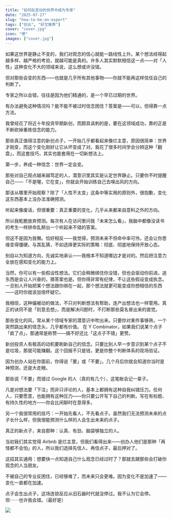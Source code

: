 ```yaml
---
title: "如何在变动的世界中成为专家"
date: "2025-07-27"
slug: "how-to-be-an-expert"
tags: ["创业", "好文推荐"]
cover: "cover.jpg"
icon: "😎"
images: ["cover.jpg"]
---
```

如果这世界是静止不变的，我们对观念的信心就能一路线性上升。某个想法经得起越多样、越严格的考验，就越可能是真的。许多人其实默默相信这一点——对「人性」这种变化不大的领域来说，这么想或许没错。



但对那些会变的东西——也就是几乎所有其他事物——你就不能再这样信任自己的判断了。



专家之所以会错，往往是因为他们精通的，是一个早已过期的世界。



有办法避免这种情况吗？能不能不被过时信念困住？答案是——可以，但得靠一点方法。



我曾经花了将近十年投资早期新创，而颇具讽刺的是，要在这领域成功，靠的正是不断砍掉重练信念的能力。



那些真正值得注意的新创点子，一开始几乎都看起来像烂主意，原因很简单：世界才刚变，而这个变化刚好让它从坏变成了对。我花了很多时间学会分辨这种「翻盘」，而这套技巧，其实也能套用在一切新想法上。



第一步，养成一种信念：世界一定会变。



那些对自己观点越来越笃定的人，潜意识里其实是认定世界静止。只要你不时提醒自己——「不是喔，它在变」，你就会开始训练自己去嗅出风的方向。



那该从哪里开始观察？除了「人性不太变」这条中等实用的原则外，很抱歉，变化这东西基本上没办法准确预测。



听起来像废话，但很重要：真正重要的变化，几乎从来都来自意料之外的方向。



所以我乾脆放弃预测。每次有人在访问里问我「未来怎么看」，我脑中都像没读书的考生一样拼命乱掰出一个听起来不错的答案。



但这不是因为我懒。恰好相反——我觉得，预测未来不但命中率可怜，还会让你思维变得僵硬。与其乱猜，不如选择更实际的策略：彻底、彻底地保持开放心态。



别自以为知道方向，先诚实地承认——我根本不知道哪边才是对的。然后把注意力全放在感知变化的能力上。



当然，你可以有一些假设性想法。它们会稍微绑住你没错，但也会驱动你前进。追东西是会让人兴奋的，猜答案也是。但你得非常有纪律，不让这些假设变成执念。
一旦别人开始把某个想法跟你绑在一起，那个想法就更可能变成你想相信的东西——这时你就该加倍怀疑它。



我相信，这种偏被动的做法，不只对判断想法有帮助，连产出想法也一样管用。真正的诀窍不是「刻意去想」，而是解决问题时，不打断那些莫名冒出来的直觉。



那些变化的风，常从某个领域专家的潜意识中吹出来。只要你对某件事够熟，一个突然跳出来的怪念头，几乎都有价值。
在 Y Combinator，如果我们说某个点子「疯了点」，那通常是称赞——搞不好还比「这点子不错」更赞。



新创投资人有极高的动机要刷新自己的信念。只要比别人早一步意识到某个点子不是垃圾，那就可能赚翻。这个回报不只是钱，更是你整个判断体系的现场验证。



因为创办人站在你面前，你得说「要」或「不要」，几个月后你就会知道你当时是神预测，还是大走眼。



那些说「不要」而错过 Google 的人（真的有几个），这笔帐会记一辈子。



凡是对想法要「下注」而非只评论的人，基本上都拥有这种自我纠错压力。任何人，只要愿意，也能拥有这种压力——你只要公开写下自己的判断。写在有标题、有持久性的地方——你会比闲聊时在意得多。



另一个我很常用的技巧：一开始先看人，不先看点子。虽然我们无法预测未来的点子长什么样，但我很能预测什么样的人会生出未来的点子。



真正的新点子，来自那种：认真、有劲、脑袋够独立的人。



当初我们其实觉得 Airbnb 是烂主意，但我们看得出来——创办人他们是那种「再怪都不会怕」的人，所以我们选择先信人、再信点子，最后押对了。



这招其实通用：想要快一点知道自己什么观念已经过时了？那就去跟那些会打破你观念的人当朋友。



不被自己的专业反困住，已经够难了，而未来只会更难。因为变化不是加速了——变化一直都在加速。



点子会生出点子，这场连锁反应从旧石器时代就没停过。我不认为它会停。
但⋯⋯也许我会错。（最好是）




![](https://prod-files-secure.s3.us-west-2.amazonaws.com/112d0858-5090-4d34-a606-b75eb8d65fd2/46476355-9cf3-4e99-9b7a-3531bc426380/1000202064.png?X-Amz-Algorithm=AWS4-HMAC-SHA256&X-Amz-Content-Sha256=UNSIGNED-PAYLOAD&X-Amz-Credential=ASIAZI2LB466R5D4QTLJ%2F20250729%2Fus-west-2%2Fs3%2Faws4_request&X-Amz-Date=20250729T065936Z&X-Amz-Expires=3600&X-Amz-Security-Token=IQoJb3JpZ2luX2VjEHcaCXVzLXdlc3QtMiJIMEYCIQDid0mQ3pFoe2zsjyMNBK%2BoTwPF7h3oGnmTAdHoOiU45QIhALmSc8GKxIXqj4Ij%2FZ5hP4pHGDBZaTNJf6K5Q25G6MFiKogECKD%2F%2F%2F%2F%2F%2F%2F%2F%2F%2FwEQABoMNjM3NDIzMTgzODA1IgyrsNtT5dRI3%2BMgkD0q3APozrgh8VtXr5ZHstt%2Bku9l7PW4Qi936MowVu3D2Dr4aYBQSGCo7gBHGRQIHvJrbjxGCnJu7wl6kIPx5dFLP8o2FcWucWYBqd%2F%2BE59IBNxoNrlg6UUJKD0ud2AudIqPcdPoU1GZ6Npzl2f%2BO0IazHETG7R8%2FjrsCvi5mGFRoX2PKYxqvO3yOYrUWxyimfjUFBAOdHPKEjcjOmGy%2F5O2Xm6QDbZXvSjnplrXOhyZ0UFZ9NGasO4VBuRPk1ujf93upuFBDTceZ13SzY3vVz7lZ6rqAKiLPpEgx54y5gGzs3WDeQoj6CMvuqxJhSc33qvJpI92XVMrouY%2B0zYDrRxQ6PyU8OeE3obAAVqez2NBeaHBmz8CLrEpJmrxIeTu8b5PtuprIRHl%2B%2Bs3TVFIZcgpoCY%2BRG7aBSVRdKhrXIFGCGY0WW92NaKyyBGi%2BGYAUyVJfVYOX%2BnGXX6rkT2OHFDPp9PaWbntBA2eS8y3%2BvD1x%2BQBWwrW3suiFC6CmSvAxPUfpahsiLgsy1CFVZlFfGRU%2BtRocCtZ7HphcYL%2BZ9CMZDX%2BolAiRsJg8xDM4GJ9yIVWigAFtY5PKvSr19TmK2Ugag4m3NjBLsPZLpmip6zYVxXtZ1DMLfLgJrpRqJc%2BWjCh4KHEBjqkATx%2FBV%2B6CH8bi1qP%2BgOpY83vSz1obZZvEOBc6h1xu%2B2R2Bapd6sfhBW%2BSF247xl3wNQw105rprRXnm3BojiLJLHh64kw0aJ3%2FAibkh4zQipvGSYBzgPZLKOw6peBGPImuy47GCYZ3DH%2FhzN45QyVxwFitQv%2BC9msEIbMV0mk8xtP4bjr4CIfsK8DQx9SZe%2FfV9qO0x7gO5y7nqaPiVrX6As2AM7U&X-Amz-Signature=7421feab8514b9ede8bb085776a5f3b7dea2aac157d160f64d103d6b5ab3bf8a&X-Amz-SignedHeaders=host&x-amz-checksum-mode=ENABLED&x-id=GetObject)

